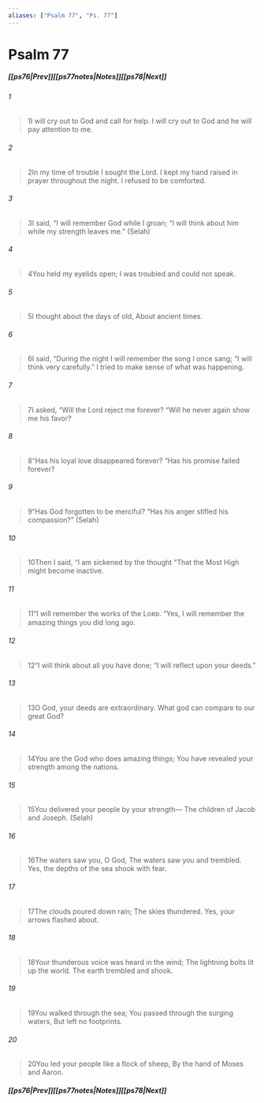 ```yaml
---
aliases: ["Psalm 77", "Ps. 77"]
---
```

# Psalm 77
##### <span class=arrow-left></span>[[ps76|Prev]]<span class=navigation-separator></span>[[ps77notes|Notes]]<span class=navigation-separator></span>[[ps78|Next]]<span class=arrow-right></span>
###### 1
><span class=verse-first-poetry>1</span>I will cry out to God and call for help.
>I will cry out to God and he will pay attention to me.
###### 2
><span class=verse-body-poetry>2</span>In my time of trouble I sought the Lord.
>I kept my hand raised in prayer throughout the night.
>I refused to be comforted.
###### 3
><span class=verse-body-poetry>3</span>I said, “I will remember God while I groan;
><span class=poetry-quote-double>“</span>I will think about him while my strength leaves me.” (Selah)
###### 4
><span class=verse-body-poetry>4</span>You held my eyelids open;
>I was troubled and could not speak.
###### 5
><span class=verse-body-poetry>5</span>I thought about the days of old,
>About ancient times.
###### 6
><span class=verse-body-poetry>6</span>I said, “During the night I will remember the song I once sang;
><span class=poetry-quote-double>“</span>I will think very carefully.”
>I tried to make sense of what was happening.
<div class=paragraph-break></div>

###### 7
><span class=verse-first-poetry>7</span>I asked, “Will the Lord reject me forever?
><span class=poetry-quote-double>“</span>Will he never again show me his favor?
###### 8
><span class=verse-body-poetry>8</span><span class=poetry-quote-double>“</span>Has his loyal love disappeared forever?
><span class=poetry-quote-double>“</span>Has his promise failed forever?
###### 9
><span class=verse-body-poetry>9</span><span class=poetry-quote-double>“</span>Has God forgotten to be merciful?
><span class=poetry-quote-double>“</span>Has his anger stifled his compassion?” (Selah)
###### 10
><span class=verse-body-poetry>10</span>Then I said, “I am sickened by the thought
><span class=poetry-quote-double>“</span>That the Most High might become inactive.
<div class=paragraph-break></div>

###### 11
><span class=verse-first-poetry>11</span><span class=poetry-quote-double>“</span>I will remember the works of the Lᴏʀᴅ.
><span class=poetry-quote-double>“</span>Yes, I will remember the amazing things you did long ago.
###### 12
><span class=verse-body-poetry>12</span><span class=poetry-quote-double>“</span>I will think about all you have done;
><span class=poetry-quote-double>“</span>I will reflect upon your deeds.”
###### 13
><span class=verse-body-poetry>13</span>O God, your deeds are extraordinary.
>What god can compare to our great God?
###### 14
><span class=verse-body-poetry>14</span>You are the God who does amazing things;
>You have revealed your strength among the nations.
###### 15
><span class=verse-body-poetry>15</span>You delivered your people by your strength—
>The children of Jacob and Joseph. (Selah)
<div class=paragraph-break></div>

###### 16
><span class=verse-first-poetry>16</span>The waters saw you, O God,
>The waters saw you and trembled.
>Yes, the depths of the sea shook with fear.
###### 17
><span class=verse-body-poetry>17</span>The clouds poured down rain;
>The skies thundered.
>Yes, your arrows flashed about.
###### 18
><span class=verse-body-poetry>18</span>Your thunderous voice was heard in the wind;
>The lightning bolts lit up the world.
>The earth trembled and shook.
###### 19
><span class=verse-body-poetry>19</span>You walked through the sea;
>You passed through the surging waters,
>But left no footprints.
###### 20
><span class=verse-body-poetry>20</span>You led your people like a flock of sheep,
>By the hand of Moses and Aaron.
##### <span class=arrow-left></span>[[ps76|Prev]]<span class=navigation-separator></span>[[ps77notes|Notes]]<span class=navigation-separator></span>[[ps78|Next]]<span class=arrow-right></span>